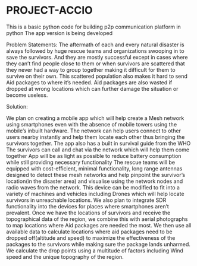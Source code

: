# PROJECT-ACCIO
This is a basic python code for building p2p communication platform in python
The app version is being developed

Problem Statements:	
The aftermath of each and every natural disaster is always followed by huge rescue teams and organizations swooping in to save the survivors. And they are mostly successful except in cases where they can’t find people close to them or when survivors are scattered that they never had a way to group together making it difficult for them to survive on their own. This scattered population also makes it hard to send Aid packages to where it’s needed. Aid packages are also wasted if dropped at wrong locations which can further damage the situation or become useless.

Solution:

We plan on creating a mobile app which will help create a Mesh network using smartphones even with the absence of mobile towers using the mobile’s inbuilt hardware.
The network can help users connect to other users nearby instantly and help them locate each other thus bringing the survivors together.
The app also has a built in survival guide from the WHO
The survivors can call and chat via the network which will help them come together
App will be as light as possible to reduce battery consumption while still providing necessary functionality
The rescue teams will be equipped with cost-efficient, minimal functionality, long range antennas designed to detect these mesh networks and help pinpoint the survivor’s location(in the disaster area) and visualise using the network nodes and radio waves from the network.
This device can be modified to fit into a variety of machines and vehicles including Drones which will help locate survivors in unreachable locations.
We also plan to integrate SDR functionality into the devices for places where smartphones aren’t prevalent.
Once we have the locations of survivors and receive the topographical data of the region, we combine this with aerial photographs to map locations where Aid packages are needed the most. We then use all available data to calculate locations where aid packages need to be dropped off(altitude and speed) to maximize the effectiveness of the packages to the survivors while making sure the package lands unharmed. We calculate the drop points using a multitude of factors including Wind speed and the unique topography of the region.	
